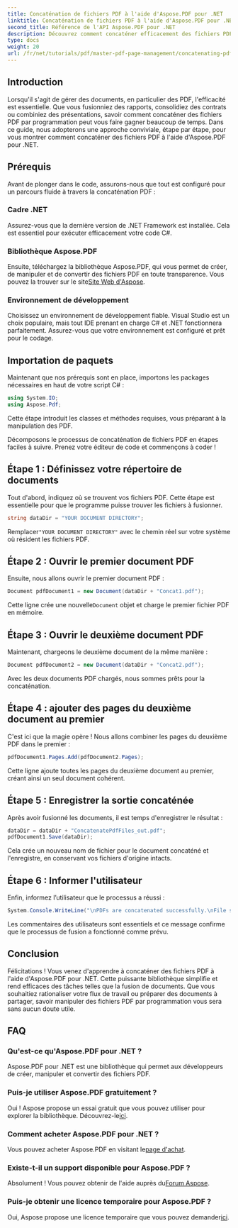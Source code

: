 ```yaml
---
title: Concaténation de fichiers PDF à l'aide d'Aspose.PDF pour .NET
linktitle: Concaténation de fichiers PDF à l'aide d'Aspose.PDF pour .NET
second_title: Référence de l'API Aspose.PDF pour .NET
description: Découvrez comment concaténer efficacement des fichiers PDF à l'aide d'Aspose.PDF pour .NET grâce à ce guide complet. Suivez nos instructions étape par étape pour fusionner en toute transparence des rapports et des contrats.
type: docs
weight: 20
url: /fr/net/tutorials/pdf/master-pdf-page-management/concatenating-pdf-files/
---
```

## Introduction

Lorsqu'il s'agit de gérer des documents, en particulier des PDF, l'efficacité est essentielle. Que vous fusionniez des rapports, consolidiez des contrats ou combiniez des présentations, savoir comment concaténer des fichiers PDF par programmation peut vous faire gagner beaucoup de temps. Dans ce guide, nous adopterons une approche conviviale, étape par étape, pour vous montrer comment concaténer des fichiers PDF à l'aide d'Aspose.PDF pour .NET.

## Prérequis

Avant de plonger dans le code, assurons-nous que tout est configuré pour un parcours fluide à travers la concaténation PDF :

### Cadre .NET

Assurez-vous que la dernière version de .NET Framework est installée. Cela est essentiel pour exécuter efficacement votre code C#.

### Bibliothèque Aspose.PDF

 Ensuite, téléchargez la bibliothèque Aspose.PDF, qui vous permet de créer, de manipuler et de convertir des fichiers PDF en toute transparence. Vous pouvez la trouver sur le site[Site Web d'Aspose](https://releases.aspose.com/pdf/net/).

### Environnement de développement

Choisissez un environnement de développement fiable. Visual Studio est un choix populaire, mais tout IDE prenant en charge C# et .NET fonctionnera parfaitement. Assurez-vous que votre environnement est configuré et prêt pour le codage.

## Importation de paquets

Maintenant que nos prérequis sont en place, importons les packages nécessaires en haut de votre script C# :

```csharp
using System.IO;
using Aspose.Pdf;
```

Cette étape introduit les classes et méthodes requises, vous préparant à la manipulation des PDF.

Décomposons le processus de concaténation de fichiers PDF en étapes faciles à suivre. Prenez votre éditeur de code et commençons à coder !

## Étape 1 : Définissez votre répertoire de documents

Tout d'abord, indiquez où se trouvent vos fichiers PDF. Cette étape est essentielle pour que le programme puisse trouver les fichiers à fusionner.

```csharp
string dataDir = "YOUR DOCUMENT DIRECTORY";
```

 Remplacer`"YOUR DOCUMENT DIRECTORY"` avec le chemin réel sur votre système où résident les fichiers PDF.

## Étape 2 : Ouvrir le premier document PDF

Ensuite, nous allons ouvrir le premier document PDF :

```csharp
Document pdfDocument1 = new Document(dataDir + "Concat1.pdf");
```

 Cette ligne crée une nouvelle`Document` objet et charge le premier fichier PDF en mémoire.

## Étape 3 : Ouvrir le deuxième document PDF

Maintenant, chargeons le deuxième document de la même manière :

```csharp
Document pdfDocument2 = new Document(dataDir + "Concat2.pdf");
```

Avec les deux documents PDF chargés, nous sommes prêts pour la concaténation.

## Étape 4 : ajouter des pages du deuxième document au premier

C'est ici que la magie opère ! Nous allons combiner les pages du deuxième PDF dans le premier :

```csharp
pdfDocument1.Pages.Add(pdfDocument2.Pages);
```

Cette ligne ajoute toutes les pages du deuxième document au premier, créant ainsi un seul document cohérent.

## Étape 5 : Enregistrer la sortie concaténée

Après avoir fusionné les documents, il est temps d'enregistrer le résultat :

```csharp
dataDir = dataDir + "ConcatenatePdfFiles_out.pdf";
pdfDocument1.Save(dataDir);
```

Cela crée un nouveau nom de fichier pour le document concaténé et l'enregistre, en conservant vos fichiers d'origine intacts.

## Étape 6 : Informer l'utilisateur

Enfin, informez l’utilisateur que le processus a réussi :

```csharp
System.Console.WriteLine("\nPDFs are concatenated successfully.\nFile saved at " + dataDir);
```

Les commentaires des utilisateurs sont essentiels et ce message confirme que le processus de fusion a fonctionné comme prévu.

## Conclusion

Félicitations ! Vous venez d'apprendre à concaténer des fichiers PDF à l'aide d'Aspose.PDF pour .NET. Cette puissante bibliothèque simplifie et rend efficaces des tâches telles que la fusion de documents. Que vous souhaitiez rationaliser votre flux de travail ou préparer des documents à partager, savoir manipuler des fichiers PDF par programmation vous sera sans aucun doute utile.

## FAQ

### Qu'est-ce qu'Aspose.PDF pour .NET ?  
Aspose.PDF pour .NET est une bibliothèque qui permet aux développeurs de créer, manipuler et convertir des fichiers PDF.

### Puis-je utiliser Aspose.PDF gratuitement ?  
 Oui ! Aspose propose un essai gratuit que vous pouvez utiliser pour explorer la bibliothèque. Découvrez-le[ici](https://releases.aspose.com/).

### Comment acheter Aspose.PDF pour .NET ?  
 Vous pouvez acheter Aspose.PDF en visitant le[page d'achat](https://purchase.aspose.com/buy).

### Existe-t-il un support disponible pour Aspose.PDF ?  
Absolument ! Vous pouvez obtenir de l'aide auprès du[Forum Aspose](https://forum.aspose.com/c/pdf/10).

### Puis-je obtenir une licence temporaire pour Aspose.PDF ?  
 Oui, Aspose propose une licence temporaire que vous pouvez demander[ici](https://purchase.aspose.com/temporary-license/).